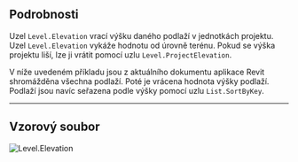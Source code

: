 ## Podrobnosti
Uzel `Level.Elevation` vrací výšku daného podlaží v jednotkách projektu. Uzel `Level.Elevation` vykáže hodnotu od úrovně terénu. Pokud se výška projektu liší, lze ji vrátit pomocí uzlu `Level.ProjectElevation`.

V níže uvedeném příkladu jsou z aktuálního dokumentu aplikace Revit shromážděna všechna podlaží. Poté je vrácena hodnota výšky podlaží. Podlaží jsou navíc seřazena podle výšky pomocí uzlu `List.SortByKey`.
___
## Vzorový soubor

![Level.Elevation](./Revit.Elements.Level.Elevation_img.jpg)

